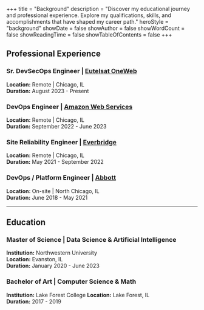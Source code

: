 +++
title = "Background"
description = "Discover my educational journey and professional experience. Explore my qualifications, skills, and accomplishments that have shaped my career path."
heroStyle = "background"
showDate = false
showAuthor = false
showWordCount = false
showReadingTime = false
showTableOfContents = false
+++

## Professional Experience

### Sr. DevSecOps Engineer | [Eutelsat OneWeb](https://oneweb.net/)

**Location:** Remote | Chicago, IL  
**Duration:** August 2023 - Present

### DevOps Engineer | [Amazon Web Services](https://aws.amazon.com/)

**Location:** Remote | Chicago, IL  
**Duration:** September 2022 - June 2023

### Site Reliability Engineer | [Everbridge](https://www.everbridge.com/)

**Location:** Remote | Chicago, IL  
**Duration:** May 2021 - September 2022

### DevOps / Platform Engineer | [Abbott](https://www.abbott.com/)

**Location:** On-site | North Chicago, IL  
**Duration:** June 2018 - May 2021

---

## Education

### Master of Science | Data Science & Artificial Intelligence

**Institution:** Northwestern University  
**Location:** Evanston, IL  
**Duration:** January 2020 - June 2023

### Bachelor of Art | Computer Science & Math

**Institution:** Lake Forest College
**Location:** Lake Forest, IL  
**Duration:** 2017 - 2019
